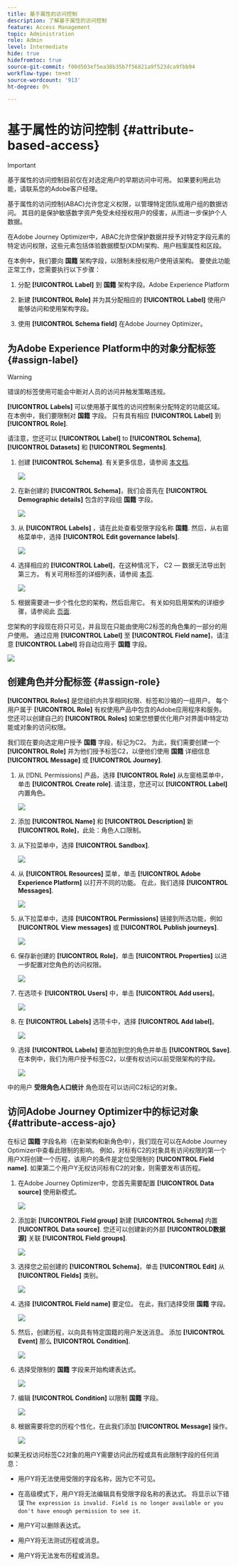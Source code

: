 ```yaml
---
title: 基于属性的访问控制
description: 了解基于属性的访问控制
feature: Access Management
topic: Administration
role: Admin
level: Intermediate
hide: true
hidefromtoc: true
source-git-commit: f00d503ef5ea38b35b7f56821a9f523dca9fbb94
workflow-type: tm+mt
source-wordcount: '913'
ht-degree: 0%

---
```


# 基于属性的访问控制 {#attribute-based-access}

>[!IMPORTANT]
>
>基于属性的访问控制目前仅在对选定用户的早期访问中可用。 如果要利用此功能，请联系您的Adobe客户经理。

基于属性的访问控制(ABAC)允许您定义权限，以管理特定团队或用户组的数据访问。 其目的是保护敏感数字资产免受未经授权用户的侵害，从而进一步保护个人数据。

在Adobe Journey Optimizer中，ABAC允许您保护数据并授予对特定字段元素的特定访问权限，这些元素包括体验数据模型(XDM)架构、用户档案属性和区段。

<!--For a more detailed list of the terminology used with ABAC, refer to Adobe Experience Platform documentation.-->

在本例中，我们要向 **国籍** 架构字段，以限制未授权用户使用该架构。 要使此功能正常工作，您需要执行以下步骤：

1. 分配  **[!UICONTROL Label]** 到 **国籍** 架构字段。Adobe Experience Platform

2. 新建  **[!UICONTROL Role]** 并为其分配相应的  **[!UICONTROL Label]** 使用户能够访问和使用架构字段。

3. 使用  **[!UICONTROL Schema field]** 在Adobe Journey Optimizer。

## 为Adobe Experience Platform中的对象分配标签 {#assign-label}

>[!WARNING]
>
>错误的标签使用可能会中断对人员的访问并触发策略违规。

**[!UICONTROL Labels]** 可以使用基于属性的访问控制来分配特定的功能区域。
在本例中，我们要限制对 **国籍** 字段。 只有具有相应 **[!UICONTROL Label]** 到  **[!UICONTROL Role]**.

请注意，您还可以  **[!UICONTROL Label]** to  **[!UICONTROL Schema]**,  **[!UICONTROL Datasets]** 和  **[!UICONTROL Segments]**.

1. 创建 **[!UICONTROL Schema]**. 有关更多信息，请参阅 [本文档](https://experienceleague.adobe.com/docs/experience-platform/xdm/schema/composition.html?lang=en).

   ![](assets/label_1.png)

1. 在新创建的 **[!UICONTROL Schema]**，我们会首先在 **[!UICONTROL Demographic details]** 包含的字段组 **国籍** 字段。

   ![](assets/label_2.png)

1. 从 **[!UICONTROL Labels]** ，请在此处查看受限字段名称 **国籍**. 然后，从右窗格菜单中，选择 **[!UICONTROL Edit governance labels]**.

   ![](assets/label_3.png)

1. 选择相应的 **[!UICONTROL Label]**，在这种情况下， C2 — 数据无法导出到第三方。 有关可用标签的详细列表，请参阅 [本页](https://experienceleague.adobe.com/docs/experience-platform/data-governance/labels/reference.html#contract-labels).

   ![](assets/label_4.png)

1. 根据需要进一步个性化您的架构，然后启用它。 有关如何启用架构的详细步骤，请参阅此 [页面](https://experienceleague.adobe.com/docs/experience-platform/xdm/ui/resources/schemas.html#profile).

您架构的字段现在将只可见，并且现在只能由使用C2标签的角色集的一部分的用户使用。
通过应用 **[!UICONTROL Label]** 至 **[!UICONTROL Field name]**，请注意 **[!UICONTROL Label]** 将自动应用于 **国籍** 字段。

![](assets/label_5.png)

## 创建角色并分配标签 {#assign-role}

**[!UICONTROL Roles]** 是您组织内共享相同权限、标签和沙箱的一组用户。 每个用户属于 **[!UICONTROL Role]** 有权使用产品中包含的Adobe应用程序和服务。
您还可以创建自己的 **[!UICONTROL Roles]** 如果您想要优化用户对界面中特定功能或对象的访问权限。

我们现在要向选定用户授予 **国籍** 字段，标记为C2。 为此，我们需要创建一个 **[!UICONTROL Role]** 并为他们授予标签C2，以便他们使用 **国籍** 详细信息 **[!UICONTROL Message]** 或 **[!UICONTROL Journey]**.

1. 从 [!DNL Permissions] 产品，选择 **[!UICONTROL Role]** 从左窗格菜单中，单击 **[!UICONTROL Create role]**. 请注意，您还可以 **[!UICONTROL Label]** 内置角色。

   ![](assets/role_1.png)

1. 添加 **[!UICONTROL Name]** 和 **[!UICONTROL Description]** 新 **[!UICONTROL Role]**，此处：角色人口限制。

1. 从下拉菜单中，选择 **[!UICONTROL Sandbox]**.

   ![](assets/role_2.png)

1. 从 **[!UICONTROL Resources]** 菜单，单击 **[!UICONTROL Adobe Experience Platform]** 以打开不同的功能。 在此，我们选择 **[!UICONTROL Messages]**.

   ![](assets/role_3.png)

1. 从下拉菜单中，选择 **[!UICONTROL Permissions]** 链接到所选功能，例如 **[!UICONTROL View messages]** 或 **[!UICONTROL Publish journeys]**.

   ![](assets/role_6.png)

1. 保存新创建的 **[!UICONTROL Role]**，单击 **[!UICONTROL Properties]** 以进一步配置对您角色的访问权限。

   ![](assets/role_7.png)

1. 在选项卡 **[!UICONTROL Users]** 中，单击 **[!UICONTROL Add users]**。

   ![](assets/role_8.png)

1. 在 **[!UICONTROL Labels]** 选项卡中，选择 **[!UICONTROL Add label]**。

   ![](assets/role_9.png)

1. 选择 **[!UICONTROL Labels]** 要添加到您的角色并单击 **[!UICONTROL Save]**. 在本例中，我们为用户授予标签C2，以便有权访问以前受限架构的字段。

   ![](assets/role_4.png)

中的用户 **受限角色人口统计** 角色现在可以访问C2标记的对象。

## 访问Adobe Journey Optimizer中的标记对象 {#attribute-access-ajo}

在标记 **国籍** 字段名称（在新架构和新角色中），我们现在可以在Adobe Journey Optimizer中查看此限制的影响。
例如，对标有C2的对象具有访问权限的第一个用户X将创建一个历程，该用户的条件是定位受限制的 **[!UICONTROL Field name]**. 如果第二个用户Y无权访问标有C2的对象，则需要发布该历程。

1. 在Adobe Journey Optimizer中，您首先需要配置 **[!UICONTROL Data source]** 使用新模式。

   ![](assets/journey_1.png)

1. 添加新 **[!UICONTROL Field group]** 新建 **[!UICONTROL Schema]** 内置 **[!UICONTROL Data source]**. 您还可以创建新的外部 **[!UICONTROLD数据源]** 关联 **[!UICONTROL Field groups]**.

   ![](assets/journey_2.png)

1. 选择您之前创建的 **[!UICONTROL Schema]**，单击 **[!UICONTROL Edit]** 从 **[!UICONTROL Fields]** 类别。

   ![](assets/journey_3.png)

1. 选择 **[!UICONTROL Field name]** 要定位。 在此，我们选择受限 **国籍** 字段。

   ![](assets/journey_4.png)

1. 然后，创建历程，以向具有特定国籍的用户发送消息。 添加 **[!UICONTROL Event]** 那么 **[!UICONTROL Condition]**.

   ![](assets/journey_5.png)

1. 选择受限制的 **国籍** 字段来开始构建表达式。

   ![](assets/journey_6.png)

1. 编辑 **[!UICONTROL Condition]** 以限制 **国籍** 字段。

   ![](assets/journey_7.png)

1. 根据需要将您的历程个性化，在此我们添加 **[!UICONTROL Message]** 操作。

   ![](assets/journey_8.png)

如果无权访问标签C2对象的用户Y需要访问此历程或具有此限制字段的任何消息：

* 用户Y将无法使用受限的字段名称，因为它不可见。

* 在高级模式下，用户Y将无法编辑具有受限字段名称的表达式。 将显示以下错误 `The expression is invalid. Field is no longer available or you don't have enough permission to see it`.

* 用户Y可以删除表达式。

* 用户Y将无法测试历程或消息。

* 用户Y将无法发布历程或消息。

